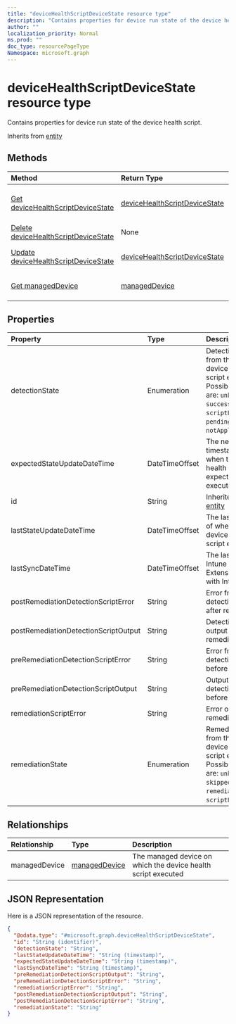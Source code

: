 ```yaml
---
title: "deviceHealthScriptDeviceState resource type"
description: "Contains properties for device run state of the device health script."
author: ""
localization_priority: Normal
ms.prod: ""
doc_type: resourcePageType
Namespace: microsoft.graph
---
```



# deviceHealthScriptDeviceState resource type

Contains properties for device run state of the device health script.


Inherits from [entity](../resources/entity.md)

## Methods
|Method|Return Type|Description|
|:---|:---|:---|
|[Get deviceHealthScriptDeviceState](../api/intune-devices-devicehealthscriptdevicestate-get.md)|[deviceHealthScriptDeviceState](../resources/intune-devices-deviceHealthScriptDeviceState.md)|Read properties and relationships of the [deviceHealthScriptDeviceState](../resources/devicehealthscriptdevicestate.md) object.|
|[Delete deviceHealthScriptDeviceState](../api/intune-devices-devicehealthscriptdevicestate-delete.md)|None|Deletes a [deviceHealthScriptDeviceState](../resources/devicehealthscriptdevicestate.md).|
|[Update deviceHealthScriptDeviceState](../api/intune-devices-devicehealthscriptdevicestate-update.md)|[deviceHealthScriptDeviceState](../resources/intune-devices-deviceHealthScriptDeviceState.md)|Update the properties of a [deviceHealthScriptDeviceState](../resources/devicehealthscriptdevicestate.md) object.|
|[Get managedDevice](../api/intune-devices-manageddevice-get.md)|[managedDevice](../resources/intune-devices-managedDevice.md)|Read properties and relationships of the [managedDevice](../resources/manageddevice.md) object.|

## Properties
|Property|Type|Description|
|:---|:---|:---|
|detectionState|Enumeration|Detection state from the lastest device health script execution. Possible values are: `unknown`, `success`, `fail`, `scriptError`, `pending`, `notApplicable`.|
|expectedStateUpdateDateTime|DateTimeOffset|The next timestamp of when the device health script is expected to execute|
|id|String| Inherited from [entity](../resources/entity.md)|
|lastStateUpdateDateTime|DateTimeOffset|The last timestamp of when the device health script executed|
|lastSyncDateTime|DateTimeOffset|The last time that Intune Managment Extension synced with Intune|
|postRemediationDetectionScriptError|String|Error from the detection script after remediation|
|postRemediationDetectionScriptOutput|String|Detection script output after remediation|
|preRemediationDetectionScriptError|String|Error from the detection script before remediation|
|preRemediationDetectionScriptOutput|String|Output of the detection script before remediation|
|remediationScriptError|String|Error output of the remediation script|
|remediationState|Enumeration|Remediation state from the lastest device health script execution. Possible values are: `unknown`, `skipped`, `success`, `remediationFailed`, `scriptError`.|

## Relationships
|Relationship|Type|Description|
|:---|:---|:---|
|managedDevice|[managedDevice](../resources/intune-devices-managedDevice.md)|The managed device on which the device health script executed|

## JSON Representation
Here is a JSON representation of the resource.
<!-- {
  "blockType": "resource",
  "keyProperty": "id",
  "@odata.type": "microsoft.graph.deviceHealthScriptDeviceState",
  "baseType": "microsoft.graph.entity",
  "openType": false
}
-->
``` json
{
  "@odata.type": "#microsoft.graph.deviceHealthScriptDeviceState",
  "id": "String (identifier)",
  "detectionState": "String",
  "lastStateUpdateDateTime": "String (timestamp)",
  "expectedStateUpdateDateTime": "String (timestamp)",
  "lastSyncDateTime": "String (timestamp)",
  "preRemediationDetectionScriptOutput": "String",
  "preRemediationDetectionScriptError": "String",
  "remediationScriptError": "String",
  "postRemediationDetectionScriptOutput": "String",
  "postRemediationDetectionScriptError": "String",
  "remediationState": "String"
}
```

